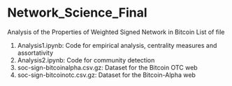 # Network_Science_Final

Analysis of the Properties of Weighted Signed Network in Bitcoin
List of file
1. Analysis1.ipynb: Code for empirical analysis, centrality measures and assortativity
2. Analysis2.ipynb: Code for community detection 
3. soc-sign-bitcoinalpha.csv.gz: Dataset for the Bitcoin OTC web
4. soc-sign-bitcoinotc.csv.gz: Dataset for the Bitcoin-Alpha web
